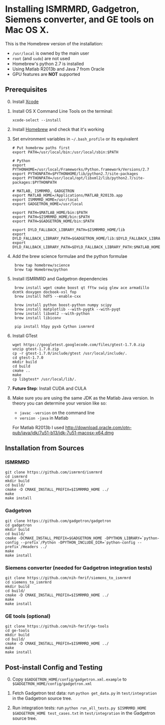 # Installing ISMRMRD, Gadgetron, Siemens converter, and GE tools on Mac OS X.

This is the Homebrew version of the installation:

- `/usr/local` is owned by the main user
- `root` (and `sudo`) are not used
- Homebrew's python 2.7 is installed
- Using Matlab R2013b and Java 7 from Oracle
- GPU features are **NOT** supported

## Prerequisites

0.  Install [Xcode](https://developer.apple.com/xcode/downloads/)
0.  Install OS X Command Line Tools on the terminal:
    
    ```xcode-select --install```

0. Install [Homebrew](http://brew.sh/) and check that it's working
0. Set environment variables in `~/.bash_profile` or its equivalent

    ```
    # Put homebrew paths first
    export PATH=/usr/local/bin:/usr/local/sbin:$PATH

    # Python
    export PYTHONHOME=/usr/local/Frameworks/Python.framework/Versions/2.7
    export PYTHONPATH=$PYTHONHOME/lib/python2.7/site-packages
    export PYTHONPATH=/usr/local/opt/libxml2/lib/python2.7/site-packages:$PYTHONPATH

    # MATLAB, ISMRMRD, GADGETRON
    export MATLAB_HOME=/Applications/MATLAB_R2013b.app
    export ISMRMRD_HOME=/usr/local
    export GADGETRON_HOME=/usr/local

    export PATH=$MATLAB_HOME/bin:$PATH
    export PATH=$ISMRMRD_HOME/bin:$PATH
    export PATH=$GADGETRON_HOME/bin:$PATH

    export DYLD_FALLBACK_LIBRARY_PATH=$ISMRMRD_HOME/lib
    export DYLD_FALLBACK_LIBRARY_PATH=$GADGETRON_HOME/lib:$DYLD_FALLBACK_LIBRARY_PATH
    export DYLD_FALLBACK_LIBRARY_PATH=$DYLD_FALLBACK_LIBRARY_PATH:$MATLAB_HOME/bin/maci64
    ```

0. Add the brew science formulae and the python formulae

        brew tap homebrew/science
        brew tap Homebrew/python

0. Install ISMRMRD and Gadgetron dependencies

        brew install wget cmake boost qt fftw swig glew ace armadillo dcmtk doxygen docbook-xsl fop
        brew install hdf5 --enable-cxx
  
        brew install python boost-python numpy scipy
        brew install matplotlib --with-pygtk --with-pyqt
        brew install libxml2 --with-python
        brew install libiconv

        pip install h5py pyxb Cython ismrmrd

0.  Install GTest

    ```
    wget https://googletest.googlecode.com/files/gtest-1.7.0.zip
    unzip gtest-1.7.0.zip
    cp -r gtest-1.7.0/include/gtest /usr/local/include/.
    cd gtest-1.7.0
    mkdir build
    cd build
    cmake ..
    make
    cp libgtest* /usr/local/lib/.
    ```

0. **Future Step**: Install CUDA and CULA

0.  Make sure you are using the same JDK as the Matlab Java version.
    In theory you can determine your version like so:

    - `javac -version` on the command line
    - `version -java` in Matlab

    For Matlab R2013b I used http://download.oracle.com/otn-pub/java/jdk/7u51-b13/jdk-7u51-macosx-x64.dmg

## Installation from Sources

### ISMRMRD

    git clone https://github.com/ismrmrd/ismrmrd
    cd ismrmrd
    mkdir build
    cd build/
    cmake -D CMAKE_INSTALL_PREFIX=$ISMRMRD_HOME ../
    make
    make install

### Gadgetron

    git clone https://github.com/gadgetron/gadgetron
    cd gadgetron
    mkdir build
    cd build/
    cmake -DCMAKE_INSTALL_PREFIX=$GADGETRON_HOME -DPYTHON_LIBRARY=`python-config --prefix`/Python -DPYTHON_INCLUDE_DIR=`python-config --prefix`/Headers ../
    make
    make install

### Siemens converter (needed for Gadgetron integration tests)

    git clone https://github.com/nih-fmrif/siemens_to_ismrmrd
    cd siemens_to_ismrmrd
    mkdir build
    cd build/
    cmake -D CMAKE_INSTALL_PREFIX=$ISMRMRD_HOME ../
    make
    make install

### GE tools (optional)

    git clone https://github.com/nih-fmrif/ge-tools
    cd ge-tools
    mkdir build
    cd build/
    cmake -D CMAKE_INSTALL_PREFIX=$ISMRMRD_HOME ../
    make
    make install

## Post-install Config and Testing

0. Copy `$GADGETRON_HOME/config/gadgetron.xml.example` to `$GADGETRON_HOME/config/gadgetron.xml`

0. Fetch Gadgetron test data: run `python get_data.py` in `test/integration` in the Gadgetron source tree.

0. Run integration tests: run `python run_all_tests.py $ISMRMRD_HOME $GADGETRON_HOME test_cases.txt` in `test/integration` in the Gadgetron source tree.